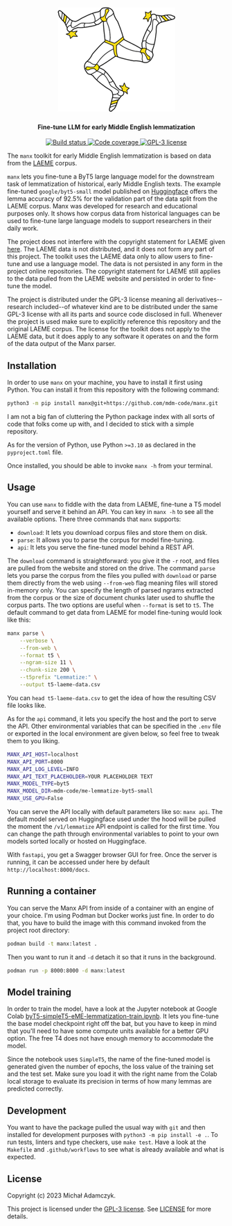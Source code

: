 <h1 align="center">
  <div>
    <img src="https://raw.githubusercontent.com/mdm-code/mdm-code.github.io/main/manx_logo.png" alt="logo"/>
  </div>
</h1>

<h4 align="center">Fine-tune LLM for early Middle English lemmatization</h4>

<div align="center">
<p>
    <a href="https://github.com/mdm-code/manx/actions?query=workflow%3ACI">
        <img alt="Build status" src="https://github.com/mdm-code/manx/workflows/CI/badge.svg">
    </a>
    <a href="https://app.codecov.io/gh/mdm-code/manx">
        <img alt="Code coverage" src="https://codecov.io/gh/mdm-code/manx/branch/main/graphs/badge.svg?branch=main">
    </a>
    <a href="https://opensource.org/licenses/gpl-3" rel="nofollow">
        <img alt="GPL-3 license" src="https://img.shields.io/github/license/mdm-code/manx">
    </a>
</p>
</div>

The `manx` toolkit for early Middle English lemmatization is based on data from
the [LAEME](http://www.lel.ed.ac.uk/ihd/laeme2/laeme2.html) corpus.

`manx` lets you fine-tune a ByT5 large language model for the downstream task
of lemmatization of historical, early Middle English texts. The example
fine-tuned `google/byt5-small` model published on
[Huggingface](https://huggingface.co/mdm-code/me-lemmatize-byt5-small) offers
the lemma accuracy of 92.5% for the validation part of the data split from the
LAEME corpus. Manx was developed for research and educational purposes only. It
shows how corpus data from historical languages can be used to fine-tune large
language models to support researchers in their daily work.

The project does not interfere with the copyright statement for LAEME given
[here](http://www.lel.ed.ac.uk/ihd/laeme2/front_page/laeme_copyright.html). The
LAEME data is not distributed, and it does not form any part of this project.
The toolkit uses the LAEME data only to allow users to fine-tune and use a
language model. The data is not persisted in any form in the project online
repositories. The copyright statement for LAEME still applies to the data
pulled from the LAEME website and persisted in order to fine-tune the model.

The project is distributed under the GPL-3 license meaning all
derivatives--research included--of whatever kind are to be distributed under
the same GPL-3 license with all its parts and source code disclosed in full.
Whenever the project is used make sure to explicitly reference this repository
and the original LAEME corpus. The license for the toolkit does not apply to
the LAEME data, but it does apply to any software it operates on and the form
of the data output of the Manx parser.


## Installation

In order to use `manx` on your machine, you have to install it first using
Python. You can install it from this repository with the following command:

```sh
python3 -m pip install manx@git+https://github.com/mdm-code/manx.git
```

I am not a big fan of cluttering the Python package index with all sorts of
code that folks come up with, and I decided to stick with a simple repository.

As for the version of Python, use Python `>=3.10` as declared in the
`pyproject.toml` file.

Once installed, you should be able to invoke `manx -h` from your terminal.


## Usage

You can use `manx` to fiddle with the data from LAEME, fine-tune a T5 model
yourself and serve it behind an API. You can key in `manx -h` to see all the
available options. There three commands that `manx` supports:

- `download`: It lets you download corpus files and store them on disk.
- `parse`: It allows you to parse the corpus for model fine-tuning.
- `api`: It lets you serve the fine-tuned model behind a REST API.

The `download` command is straightforward: you give it the `-r` root, and files
are pulled from the website and stored on the drive. The command `parse` lets
you parse the corpus from the files you pulled with `download` or parse them
directly from the web using `--from-web` flag meaning files will stored
in-memory only. You can specify the length of parsed ngrams extracted from the
corpus or the size of document chunks later used to shuffle the corpus parts.
The two options are useful when `--format` is set to `t5`. The default command
to get data from LAEME for model fine-tuning would look like this:

```sh
manx parse \
	--verbose \
	--from-web \
	--format t5 \
	--ngram-size 11 \
	--chunk-size 200 \
	--t5prefix "Lemmatize:" \
	--output t5-laeme-data.csv
```

You can `head t5-laeme-data.csv` to get the idea of how the resulting CSV file
looks like.

As for the `api` command, it lets you specify the host and the port to serve the
API. Other environmental variables that can be specified in the `.env` file
or exported in the local environment are given below, so feel free to tweak them
to you liking.

```sh
MANX_API_HOST=localhost
MANX_API_PORT=8000
MANX_API_LOG_LEVEL=INFO
MANX_API_TEXT_PLACEHOLDER=YOUR PLACEHOLDER TEXT
MANX_MODEL_TYPE=byt5
MANX_MODEL_DIR=mdm-code/me-lemmatize-byt5-small
MANX_USE_GPU=False
```

You can serve the API locally with default parameters like so: `manx api`. The
default model served on Huggingface used under the hood will be pulled the
moment the `/v1/lemmatize` API endpoint is called for the first time. You can
change the path through environmental variables to point to your own models
sorted locally or hosted on Huggingface.

With `fastapi`, you get a Swagger browser GUI for free. Once the server is
running, it can be accessed under here by default `http://localhost:8000/docs`.


## Running a container

You can serve the Manx API from inside of a container with an engine of your
choice. I'm using Podman but Docker works just fine. In order to do that, you
have to build the image with this command invoked from the project root
directory:

```sh
podman build -t manx:latest .
```

Then you want to run it and `-d` detach it so that it runs in the background.

```sh
podman run -p 8000:8000 -d manx:latest
```


## Model training

In order to train the model, have a look at the Jupyter notebook at Google
Colab [byT5-simpleT5-eME-lemmatization-train.ipynb](https://colab.research.google.com/drive/1qpd4F8BoHMGzZnSqrGxZe-1YyX9IhVHc?usp=sharing).
It lets you fine-tune the base model checkpoint right off the bat, but you have
to keep in mind that you'll need to have some compute units available for a better
GPU option. The free T4 does not have enough memory to accommodate the model.

Since the notebook uses `SimpleT5`, the name of the fine-tuned model is generated
given the number of epochs, the loss value of the training set and the test
set. Make sure you load it with the right name from the Colab local storage to
evaluate its precision in terms of how many lemmas are predicted correctly.


## Development

You want to have the package pulled the usual way with `git` and then installed
for development purposes with `python3 -m pip install -e .`. To run tests,
linters and type checkers, use `make test`. Have a look at the `Makefile` and
`.github/workflows` to see what is already available and what is expected.


## License

Copyright (c) 2023 Michał Adamczyk.

This project is licensed under the [GPL-3 license](https://opensource.org/licenses/gpl-3-0).
See [LICENSE](LICENSE) for more details.
